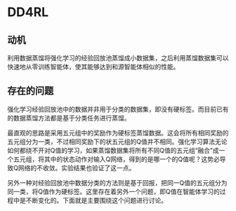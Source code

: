 # DD4RL

## 动机
利用数据蒸馏将强化学习的经验回放池蒸馏成小数据集，之后利用蒸馏数据集可以快速地从零训练智能体，使其能够达到和源智能体相似的性能。

## 存在的问题
强化学习经验回放池中的数据并非用于分类的数据集，即没有硬标签。而目前已有的数据蒸馏方法都是基于分类任务进行蒸馏。

最直观的思路是采用五元组中的奖励作为硬标签蒸馏数据。这会将所有相同奖励的五元组分为一类，不过相同奖励下的状五元组的Q值并不相同。强化学习算法无论如何都绕不开对Q值的学习，如果蒸馏数据集将所有不同Q值的五元组“融合”成一个五元组，将其中的状态动作对输入Q网络，得到的是哪一个的Q值呢？这势必导致Q网络的不收敛。实验结果也验证了这一点。

另外一种对经验回放池中数据分类的方法则是基于回报，把同一Q值的五元组分为同一类，将Q值作为硬标签。这里存在着另外一个问题，即Q值在智能体学习的过程中是不断变化的。下面就是主要围绕这个问题进行讨论。